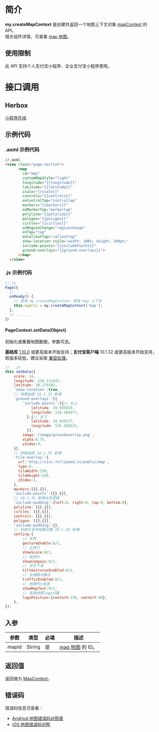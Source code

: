 # 简介
**my.createMapContext** 是创建并返回一个地图上下文对象 [mapContext](https://opendocs.alipay.com/mini/api/mapcontext) 的 API。<br />相关组件详情，可查看 [map 地图](https://opendocs.alipay.com/mini/component/map)。

## 使用限制

此 API 支持个人支付宝小程序、企业支付宝小程序使用。

# 接口调用

## Herbox

[小程序在线](https://herbox-embed.alipay.com/s/doc-map?theme=light&previewZoom=75&chInfo=openhome-doc) 

## 示例代码

### .axml 示例代码
```html
//.axml 
<view class="page-section">
      <map
        id="map"
        customMapStyle="light"
        longitude="{{longitude}}"
        latitude="{{latitude}}"
        scale="{{scale}}"
        controls="{{controls}}"
        onControlTap="controltap"
        markers="{{markers}}"
        onMarkerTap="markertap"
        polyline="{{polyline}}"
        polygon="{{polygon}}"
        circles="{{circles}}"
        onRegionChange="regionchange"
        onTap="tap"
        onCalloutTap="callouttap"
        show-location style="width: 100%; height: 200px;"
        include-points="{{includePoints}}"
        ground-overlays="{{ground-overlays}}">
      </map>
  </view>
```

### .js 示例代码
```javascript
//.js
Page({
  // ... ...
  onReady() {
    // 使用 my.createMapContext 获取 map 上下文
    this.mapCtx = my.createMapContext('map');
  },
  // ... ...
}）
```

#### PageContext.setData(Object)

初始化或重置地图数据，参数可选。

**基础库** [1.10.0](https://opendocs.alipay.com/mini/framework/lib) 或更高版本开始支持；**支付宝客户端** 10.1.32 或更高版本开始支持，若版本较低，建议采取 [兼容处理](https://opendocs.alipay.com/mini/framework/compatibility)。

```javascript
//  .js
this.setData({
    scale: 14,
    longitude: 120.131441,
    latitude: 30.279383,
    'show-location':true,
    // 地图贴图 10.1.35 新增
    'ground-overlays':[{
        'include-points':[{// 右上
            latitude: 39.935029,
            longitude: 116.384377,
          },{// 左下
            latitude: 39.939577,
            longitude: 116.388331,
          }],
        image:'/image/groundoverlay.png',
        alpha:0.75,
        zIndex:0,
    }],
    // 网格贴图 10.1.35 新增
    'tile-overlay':{
      url:'http://xixi.fullspeed.cn/public/map',
      type:0,
      tileWidth:256,
      tileHeight:256,
      zIndex:1,
    },
    markers:[{},{}],
    'include-points':[{},{}],
    // 10.1.35 新增全览逻辑
    'include-padding':{left:0, right:0, top:0, bottom:0},
    polyline: [{},{}],
    circles: [{},{}],
    controls: [{},{}],
    polygon: [{},{}],
    'include-padding':{},
    // 初始化支持地图设置 10.1.50 新增
    setting:{
        // 手势
        gestureEnable:0/1,
        // 比例尺
        showScale:0/1,
        // 指南针
        showCompass:0/1,
        // 双手下滑
        tiltGesturesEnabled:0/1,
        // 交通路况展示
        trafficEnabled:0/1,                     
        // 地图POI信息
        showMapText:0/1, 
        // 高德地图logo位置
        logoPosition:{centerX:150, centerY:90},                       
    },
});
```

## 入参

| **参数** | **类型** | **必填** | **描述** |
| --- | --- | --- | --- |
| mapId | String | 是 | [map 地图](https://opendocs.alipay.com/mini/component/map) 的 ID。 |


## 返回值

返回值为 [MapContext](https://opendocs.alipay.com/mini/api/mapcontext)。

## 错误码

错误码信息可查看：

- [Andriod 地图错误码对照表](https://lbs.amap.com/api/android-sdk/guide/map-tools/error-code)
- [iOS 地图错误码对照](https://lbs.amap.com/api/ios-sdk/guide/map-tool/errorcode/)
